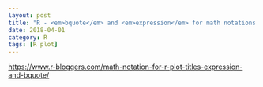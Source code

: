 ```yaml
---
layout: post
title: "R - <em>bquote</em> and <em>expression</em> for math notations in plot title"
date: 2018-04-01
category: R
tags: [R plot]
---
```


https://www.r-bloggers.com/math-notation-for-r-plot-titles-expression-and-bquote/
